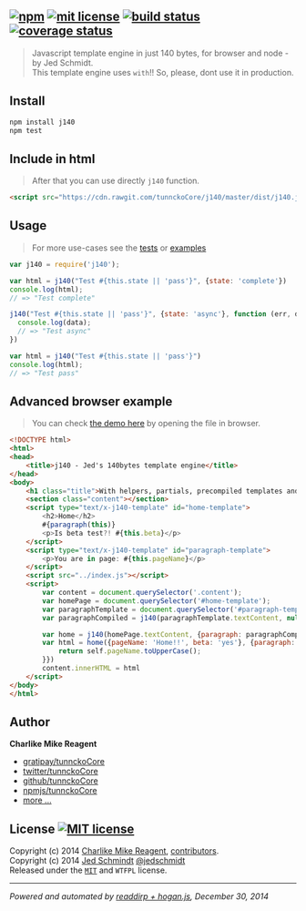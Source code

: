 ## [![npm][npmjs-img]][npmjs-url] [![mit license][license-img]][license-url] [![build status][travis-img]][travis-url] [![coverage status][coveralls-img]][coveralls-url]

> Javascript template engine in just 140 bytes, for browser and node - by Jed Schmidt.  
This template engine uses `with`!! So, please, dont use it in production.

## Install
```bash
npm install j140
npm test
```

## Include in html
> After that you can use directly `j140` function.

```html
<script src="https://cdn.rawgit.com/tunnckoCore/j140/master/dist/j140.js"></script>
```


## Usage
> For more use-cases see the [tests](./test.js) or [examples](./examples)

```js
var j140 = require('j140');

var html = j140("Test #{this.state || 'pass'}", {state: 'complete'})
console.log(html);
// => "Test complete"

j140("Test #{this.state || 'pass'}", {state: 'async'}, function (err, data) {
  console.log(data);
  // => "Test async"
})

var html = j140("Test #{this.state || 'pass'}")
console.log(html);
// => "Test pass"
```


## Advanced browser example
> You can check [the demo here](./examples/browser-precompiled-templates.html) by opening the file in browser.

```html
<!DOCTYPE html>
<html>
<head>
    <title>j140 - Jed's 140bytes template engine</title>
</head>
<body>
    <h1 class="title">With helpers, partials, precompiled templates and more</h1>
    <section class="content"></section>
    <script type="text/x-j140-template" id="home-template">
        <h2>Home</h2>
        #{paragraph(this)}
        <p>Is beta test?! #{this.beta}</p>
    </script>
    <script type="text/x-j140-template" id="paragraph-template">
        <p>You are in page: #{this.pageName}</p>
    </script>
    <script src="../index.js"></script>
    <script>
        var content = document.querySelector('.content');
        var homePage = document.querySelector('#home-template');
        var paragraphTemplate = document.querySelector('#paragraph-template');
        var paragraphCompiled = j140(paragraphTemplate.textContent, null, true);

        var home = j140(homePage.textContent, {paragraph: paragraphCompiled}, true);
        var html = home({pageName: 'Home!!', beta: 'yes'}, {paragraph: function(self) {
            return self.pageName.toUpperCase();
        }})
        content.innerHTML = html
    </script>
</body>
</html>
```

## Author
**Charlike Mike Reagent**
+ [gratipay/tunnckoCore][author-gratipay]
+ [twitter/tunnckoCore][author-twitter]
+ [github/tunnckoCore][author-github]
+ [npmjs/tunnckoCore][author-npmjs]
+ [more ...][contrib-more]


## License [![MIT license][license-img]][license-url]
Copyright (c) 2014 [Charlike Mike Reagent][contrib-more], [contributors][contrib-graf].  
Copyright (c) 2014 [Jed Schmindt](http://jed.is) [@jedschmidt](https://twitter.com/jedschmidt)  
Released under the [`MIT`][license-url] and `WTFPL` license.


[npmjs-url]: http://npm.im/j140
[npmjs-img]: https://img.shields.io/npm/v/j140.svg?style=flat&label=j140

[coveralls-url]: https://coveralls.io/r/tunnckoCore/j140?branch=master
[coveralls-img]: https://img.shields.io/coveralls/tunnckoCore/j140.svg?style=flat

[license-url]: https://github.com/tunnckoCore/j140/blob/master/license.md
[license-img]: https://img.shields.io/badge/license-MIT-blue.svg?style=flat

[travis-url]: https://travis-ci.org/tunnckoCore/j140
[travis-img]: https://img.shields.io/travis/tunnckoCore/j140.svg?style=flat

[daviddm-url]: https://david-dm.org/tunnckoCore/j140
[daviddm-img]: https://img.shields.io/david/tunnckoCore/j140.svg?style=flat

[author-gratipay]: https://gratipay.com/tunnckoCore
[author-twitter]: https://twitter.com/tunnckoCore
[author-github]: https://github.com/tunnckoCore
[author-npmjs]: https://npmjs.org/~tunnckocore

[contrib-more]: http://j.mp/1stW47C
[contrib-graf]: https://github.com/tunnckoCore/j140/graphs/contributors

***

_Powered and automated by [readdirp + hogan.js](https://github.com/tunnckoCore), December 30, 2014_